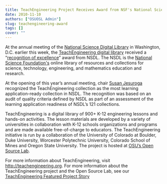 ```yaml
---
title: TeachEngineering Project Receives Award from NSF's National Science Digital Library
date: 2010-11-10
authors: ["OSUOSL Admin"]
slug: teachengineering-award
tags: []
cover: ""
---
```


At the annual meeting of the [National Science Digital Library](http://nsdl.org/) in Washington, D.C. earlier this week,
the [TeachEngineering digital library](http://www.teachengineering.org/) received a
“[recognition of excellence](http://ecadw.colorado.edu/enotes/nov10/#Headline_One)” award from NSDL. The NSDL is the
[National Science Foundation's](http://www.nsf.gov/) online library of resources and collections for science,
technology, engineering, and mathematics education and research.

At the opening of this year’s annual meeting, chair
[Susan Jesuroga](http://expertvoices.nsdl.org/community/author/jesuroga/) recognized the TeachEngineering collection as
the most learning application-ready collection in NSDL. The recognition was based on an audit of quality criteria
defined by NSDL as part of an assessment of the learning application readiness of NSDL’s 121 collections.

TeachEngineering is a digital library of 900+ K-12 engineering lessons and hands-on activities. The lesson materials are
developed by a variety of universities in collaboration with K-12 schools organizations and programs and are made
available free-of-charge to educators. The TeachEngineering initiative is run by a collaboration of the University of
Colorado at Boulder, Duke University, Worcester Polytechnic University, Colorado School of Mines and Oregon State
University. The project is hosted at [OSU’s Open Source Lab](/).

For more information about TeachEngineering, visit <http://teachengineering.org>. For more information about the
TeachEngineering project and the Open Source Lab, see our
[TeachEngineering Featured Project Story](/blog/teachengineering)
